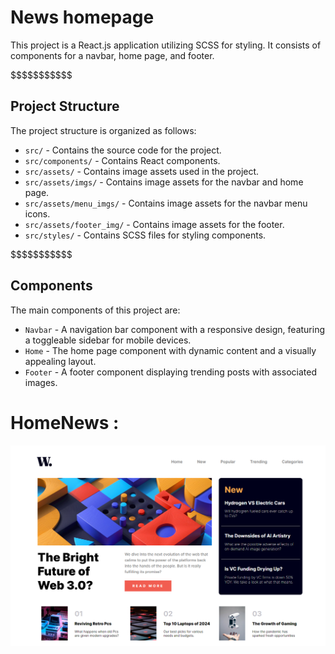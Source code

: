 <!DOCTYPE html>
<html lang="en">

<head>
    <meta charset="UTF-8">
    <meta name="viewport" content="width=device-width, initial-scale=1.0">
</head>

<body>
    <h1>News homepage</h1>
    <p>This project is a React.js application utilizing SCSS for styling. It consists of components for a navbar, home page, and footer.</p>

<p>$$$$$$$$$$$</p>
    <h2>Project Structure</h2>
    <p>The project structure is organized as follows:</p>
    <ul>
        <li><code>src/</code> - Contains the source code for the project.</li>
        <li><code>src/components/</code> - Contains React components.</li>
        <li><code>src/assets/</code> - Contains image assets used in the project.</li>
        <li><code>src/assets/imgs/</code> - Contains image assets for the navbar and home page.</li>
        <li><code>src/assets/menu_imgs/</code> - Contains image assets for the navbar menu icons.</li>
        <li><code>src/assets/footer_img/</code> - Contains image assets for the footer.</li>
        <li><code>src/styles/</code> - Contains SCSS files for styling components.</li>
    </ul>

<p>$$$$$$$$$$$</p>
    <h2>Components</h2>
    <p>The main components of this project are:</p>
    <ul>
        <li><code>Navbar</code> - A navigation bar component with a responsive design, featuring a toggleable sidebar for mobile devices.</li>
        <li><code>Home</code> - The home page component with dynamic content and a visually appealing layout.</li>
        <li><code>Footer</code> - A footer component displaying trending posts with associated images.</li>
    </ul>
<h1>HomeNews :</h1>
     <img src="https://github.com/DepressedPenguin/News_homepage/blob/master/src/home_new_screen.png" alt="Project Preview" width="600">


</body>

</html>
